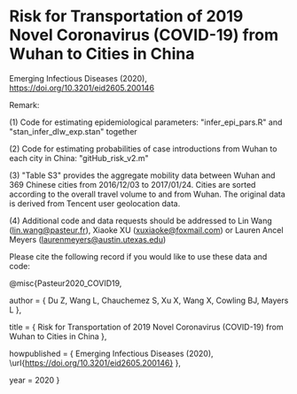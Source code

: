 # Risk for Transportation of 2019 Novel Coronavirus (COVID-19) from Wuhan to Cities in China 

Emerging Infectious Diseases (2020), https://doi.org/10.3201/eid2605.200146

Remark:

(1) Code for estimating epidemiological parameters: "infer_epi_pars.R" and "stan_infer_dIw_exp.stan" together

(2) Code for estimating probabilities of case introductions from Wuhan to each city in China: "gitHub_risk_v2.m"

(3) "Table S3" provides the aggregate mobility data between Wuhan and 369 Chinese cities from 2016/12/03 to 2017/01/24. Cities are sorted according to the overall travel volume to and from Wuhan. The original data is derived from Tencent user geolocation data.

(4) Additional code and data requests should be addressed to Lin Wang (lin.wang@pasteur.fr), Xiaoke XU (xuxiaoke@foxmail.com) or Lauren Ancel Meyers (laurenmeyers@austin.utexas.edu)

Please cite the following record if you would like to use these data and code:

@misc{Pasteur2020_COVID19,

author = { Du Z, Wang L, Chauchemez S, Xu X, Wang X, Cowling BJ, Mayers L },

title  = { Risk for Transportation of 2019 Novel Coronavirus (COVID-19) from Wuhan to Cities in China },

howpublished = { Emerging Infectious Diseases (2020), \url{https://doi.org/10.3201/eid2605.200146} },

year = 2020
}

